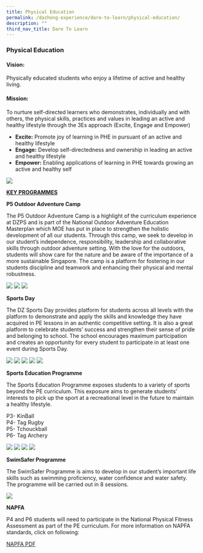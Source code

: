 ```yaml
---
title: Physical Education
permalink: /dazhong-experience/dare-to-learn/physical-education/
description: ""
third_nav_title: Dare To Learn
---
```

### Physical Education

#### Vision:

Physically educated students who enjoy a lifetime of active and healthy living.

#### Mission:

To nurture self-directed learners who demonstrates, individually and with others, the physical skills, practices and values in leading an active and healthy lifestyle  through the 3Es approach (Excite, Engage and Empower)

* **Excite:** Promote joy of learning in PHE in pursuant of an active and healthy lifestyle
* **Engage:** Develop self-directedness and ownership in leading an active and healthy lifestyle
* **Empower:** Enabling applications of learning in PHE towards growing an active and healthy self

![](/images/PE01.jpg)

<u><b>KEY PROGRAMMES</b></u>

**P5 Outdoor Adventure Camp**

The P5 Outdoor Adventure Camp is a highlight of the curriculum experience at DZPS and is part of the National Outdoor Adventure Education Masterplan which MOE has put in place to strengthen the holistic development of all our students.  Through this camp, we seek to develop in our student’s independence, responsibility, leadership and collaborative skills through outdoor adventure setting. With the love for the outdoors, students will show care for the nature and be aware of the importance of a more sustainable Singapore. The camp is a platform for fostering in our students discipline and teamwork and enhancing their physical and mental robustness. 

![](/images/PE02.jpg)
![](/images/PE03.jpg)
![](/images/PE04.jpg)


**Sports Day**

The DZ Sports Day provides platform for students across all levels with the platform to demonstrate and apply the skills and knowledge they have acquired in PE lessons in an authentic competitive setting. It is also a great platform to celebrate students’ success and strengthen their sense of pride and belonging to school. The school encourages maximum participation and creates an opportunity for every student to participate in at least one event during Sports Day. 

![](/images/SportDay%20(1).png)
![](/images/SportDay%20(2).png)
![](/images/SportDay%20(3).jpg)
![](/images/SportDay%20(4).png)
![](/images/SportDay%20(5).png)


**Sports Education Programme**

The Sports Education Programme exposes students to a variety of sports beyond the PE curriculum. This exposure aims to generate students’ interests to pick up the sport at a recreational level in the future to maintain a healthy lifestyle.

P3- KinBall<br>
P4- Tag Rugby<br>
P5- Tchouckball<br>
P6- Tag Archery

![](/images/PE05.jpg)
![](/images/PE06.jpg)
![](/images/PE07.jpg)
![](/images/PE08.jpg)


**SwimSafer Programme**

The SwimSafer Programme is aims to develop in our student’s important life skills such as swimming proficiency, water confidence and water safety. The programme will be carried out in 8 sessions.

![](/images/PE09.jpg)


**NAPFA**

P4 and P6 students will need to participate in the National Physical Fitness Assessment as part of the PE curriculum. For more information on NAPFA standards, click on following:

[NAPFA PDF](/files/NAPFA%20STANDARDS%20Pri%20(%20from%202006)_with%20Performance%20Band.pdf)
